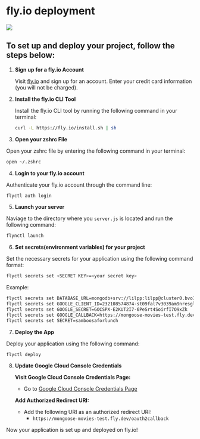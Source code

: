 # fly.io deployment

<img src="https://i.imgur.com/98fJcc7.jpg">

## To set up and deploy your project, follow the steps below:

1. **Sign up for a fly.io Account**

   Visit [fly.io](https://fly.io) and sign up for an account. Enter your credit card information (you will not be charged).

2. **Install the fly.io CLI Tool**

   Install the fly.io CLI tool by running the following command in your terminal:

   ```bash
   curl -L https://fly.io/install.sh | sh
   ```

3. **Open your zshrc File**

  Open your zshrc file by entering the following command in your terminal:

  ```bash 
  open ~/.zshrc
  ```

4. **Login to your fly.io account** 

  Authenticate your fly.io account through the command line:

  ```bash
  flyctl auth login
  ```

5. **Launch your server**

  Naviage to the directory where you `server.js` is located and run the following     command:

  ```bash
  flynctl launch
  ```

6.  **Set secrets(environment variables) for your project**

  Set the necessary secrets for your application using the following command format:

  ```bash
  flyctl secrets set <SECRET KEY>=<your secret key>
  ```

  Example:

  ```bash
  flyctl secrets set DATABASE_URL=mongodb+srv://lilpp:lilpp@cluster0.bvo1sdn.mongodb.net/mongoose-movies?retryWrites=true&w=majority
flyctl secrets set GOOGLE_CLIENT_ID=232108574874-st09fal7v3039am9nresglkv9sa6mb3b.apps.googleusercontent.com
flyctl secrets set GOOGLE_SECRET=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
flyctl secrets set GOOGLE_CALLBACK=https://mongoose-movies-test.fly.dev/oauth2callback
flyctl secrets set SECRET=samboosaforlunch
  ```

7.  **Deploy the App**

  Deploy your application using the following command:

  ```bash
  flyctl deploy
  ```

8. **Update Google Cloud Console Credentials**

     **Visit Google Cloud Console Credentials Page:**
     - Go to [Google Cloud Console Credentials Page](https://console.cloud.google.com/apis/credentials)

     **Add Authorized Redirect URI:**
     - Add the following URI as an authorized redirect URI:
       - `https://mongoose-movies-test.fly.dev/oauth2callback`


Now your application is set up and deployed on fly.io!



